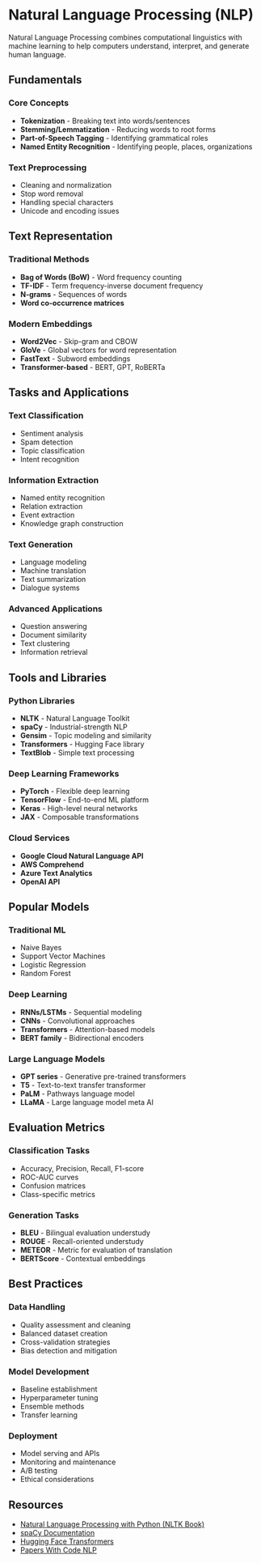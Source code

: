 # Natural Language Processing (NLP)

Natural Language Processing combines computational linguistics with machine learning to help computers understand, interpret, and generate human language.

## Fundamentals

### Core Concepts
- **Tokenization** - Breaking text into words/sentences
- **Stemming/Lemmatization** - Reducing words to root forms
- **Part-of-Speech Tagging** - Identifying grammatical roles
- **Named Entity Recognition** - Identifying people, places, organizations

### Text Preprocessing
- Cleaning and normalization
- Stop word removal
- Handling special characters
- Unicode and encoding issues

## Text Representation

### Traditional Methods
- **Bag of Words (BoW)** - Word frequency counting
- **TF-IDF** - Term frequency-inverse document frequency
- **N-grams** - Sequences of words
- **Word co-occurrence matrices**

### Modern Embeddings
- **Word2Vec** - Skip-gram and CBOW
- **GloVe** - Global vectors for word representation
- **FastText** - Subword embeddings
- **Transformer-based** - BERT, GPT, RoBERTa

## Tasks and Applications

### Text Classification
- Sentiment analysis
- Spam detection
- Topic classification
- Intent recognition

### Information Extraction
- Named entity recognition
- Relation extraction
- Event extraction
- Knowledge graph construction

### Text Generation
- Language modeling
- Machine translation
- Text summarization
- Dialogue systems

### Advanced Applications
- Question answering
- Document similarity
- Text clustering
- Information retrieval

## Tools and Libraries

### Python Libraries
- **NLTK** - Natural Language Toolkit
- **spaCy** - Industrial-strength NLP
- **Gensim** - Topic modeling and similarity
- **Transformers** - Hugging Face library
- **TextBlob** - Simple text processing

### Deep Learning Frameworks
- **PyTorch** - Flexible deep learning
- **TensorFlow** - End-to-end ML platform
- **Keras** - High-level neural networks
- **JAX** - Composable transformations

### Cloud Services
- **Google Cloud Natural Language API**
- **AWS Comprehend**
- **Azure Text Analytics**
- **OpenAI API**

## Popular Models

### Traditional ML
- Naive Bayes
- Support Vector Machines
- Logistic Regression
- Random Forest

### Deep Learning
- **RNNs/LSTMs** - Sequential modeling
- **CNNs** - Convolutional approaches
- **Transformers** - Attention-based models
- **BERT family** - Bidirectional encoders

### Large Language Models
- **GPT series** - Generative pre-trained transformers
- **T5** - Text-to-text transfer transformer
- **PaLM** - Pathways language model
- **LLaMA** - Large language model meta AI

## Evaluation Metrics

### Classification Tasks
- Accuracy, Precision, Recall, F1-score
- ROC-AUC curves
- Confusion matrices
- Class-specific metrics

### Generation Tasks
- **BLEU** - Bilingual evaluation understudy
- **ROUGE** - Recall-oriented understudy
- **METEOR** - Metric for evaluation of translation
- **BERTScore** - Contextual embeddings

## Best Practices

### Data Handling
- Quality assessment and cleaning
- Balanced dataset creation
- Cross-validation strategies
- Bias detection and mitigation

### Model Development
- Baseline establishment
- Hyperparameter tuning
- Ensemble methods
- Transfer learning

### Deployment
- Model serving and APIs
- Monitoring and maintenance
- A/B testing
- Ethical considerations

## Resources

- [Natural Language Processing with Python (NLTK Book)](https://www.nltk.org/book/)
- [spaCy Documentation](https://spacy.io/)
- [Hugging Face Transformers](https://huggingface.co/transformers/)
- [Papers With Code NLP](https://paperswithcode.com/area/natural-language-processing)